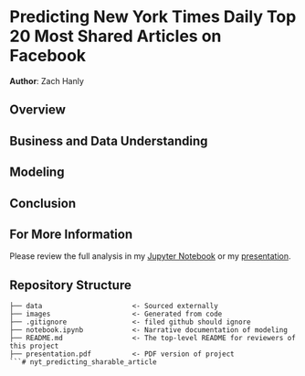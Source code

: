 # Predicting New York Times Daily Top 20 Most Shared Articles on Facebook 

**Author**: Zach Hanly

## Overview



## Business and Data Understanding



## Modeling



## Conclusion



## For More Information

Please review the full analysis in my [Jupyter Notebook](./notebook.ipynb) or my [presentation](./presentation.pdf).

## Repository Structure

```
├── data                      <- Sourced externally
├── images                    <- Generated from code
├── .gitignore                <- filed github should ignore  
├── notebook.ipynb            <- Narrative documentation of modeling
├── README.md                 <- The top-level README for reviewers of this project
├── presentation.pdf          <- PDF version of project 
```# nyt_predicting_sharable_article
